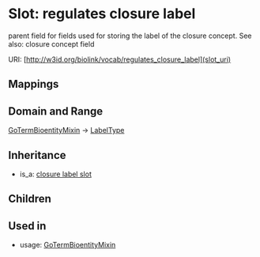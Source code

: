 # Slot: regulates closure label


parent field for fields used for storing the label of the closure concept. See also: closure concept field

URI: [http://w3id.org/biolink/vocab/regulates_closure_label](slot_uri)
## Mappings

## Domain and Range

[GoTermBioentityMixin](GoTermBioentityMixin.md) -> [LabelType](LabelType.md)
## Inheritance

 *  is_a: [closure label slot](closure_label_slot.md)
## Children

## Used in

 *  usage: [GoTermBioentityMixin](GoTermBioentityMixin.md)
